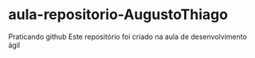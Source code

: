 # aula-repositorio-AugustoThiago
Praticando github
Este repositório foi criado na aula de desenvolvimento ágil
